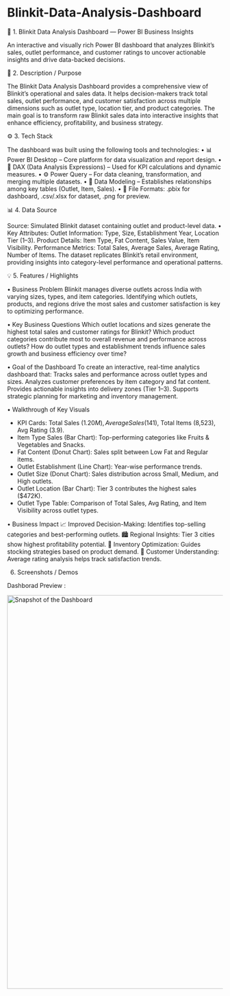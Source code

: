 # Blinkit-Data-Analysis-Dashboard

🛒 1. Blinkit Data Analysis Dashboard — Power BI Business Insights

An interactive and visually rich Power BI dashboard that analyzes Blinkit’s sales, outlet performance, and customer ratings to uncover actionable insights and drive data-backed decisions.



📄 2. Description / Purpose

The Blinkit Data Analysis Dashboard provides a comprehensive view of Blinkit’s operational and sales data. It helps decision-makers track total sales, outlet performance, and customer satisfaction across multiple dimensions such as outlet type, location tier, and product categories.
The main goal is to transform raw Blinkit sales data into interactive insights that enhance efficiency, profitability, and business strategy.



⚙️ 3. Tech Stack

The dashboard was built using the following tools and technologies:
•	📊 Power BI Desktop – Core platform for data visualization and report design.
•	🧮 DAX (Data Analysis Expressions) – Used for KPI calculations and dynamic measures.
•	⚙️ Power Query – For data cleaning, transformation, and merging multiple datasets.
•	🔗 Data Modeling – Establishes relationships among key tables (Outlet, Item, Sales).
•	📁 File Formats: .pbix for dashboard, .csv/.xlsx for dataset, .png for preview.



📊 4. Data Source

  Source: Simulated Blinkit dataset containing outlet and product-level data.
• Key Attributes:
  Outlet Information: Type, Size, Establishment Year, Location Tier (1–3).
  Product Details: Item Type, Fat Content, Sales Value, Item Visibility.
  Performance Metrics: Total Sales, Average Sales, Average Rating, Number of Items.
  The dataset replicates Blinkit’s retail environment, providing insights into category-level performance and operational patterns.



💡 5. Features / Highlights

• Business Problem
  Blinkit manages diverse outlets across India with varying sizes, types, and item categories. Identifying which outlets, products, and regions drive the most    sales and customer satisfaction is key to optimizing performance.

• Key Business Questions
  Which outlet locations and sizes generate the highest total sales and customer ratings for Blinkit?
  Which product categories contribute most to overall revenue and performance across outlets?
  How do outlet types and establishment trends influence sales growth and business efficiency over time?

• Goal of the Dashboard
  To create an interactive, real-time analytics dashboard that:
  Tracks sales and performance across outlet types and sizes.
  Analyzes customer preferences by item category and fat content.
  Provides actionable insights into delivery zones (Tier 1–3).
  Supports strategic planning for marketing and inventory management.

• Walkthrough of Key Visuals
 - KPI Cards: Total Sales ($1.20M), Average Sales ($141), Total Items (8,523), Avg Rating (3.9).
 - Item Type Sales (Bar Chart): Top-performing categories like Fruits & Vegetables and Snacks.
 - Fat Content (Donut Chart): Sales split between Low Fat and Regular items.
 - Outlet Establishment (Line Chart): Year-wise performance trends.
 - Outlet Size (Donut Chart): Sales distribution across Small, Medium, and High outlets.
 - Outlet Location (Bar Chart): Tier 3 contributes the highest sales ($472K).
 - Outlet Type Table: Comparison of Total Sales, Avg Rating, and Item Visibility across outlet types.

•  Business Impact
  📈 Improved Decision-Making: Identifies top-selling categories and best-performing outlets.
  🏙️ Regional Insights: Tier 3 cities show highest profitability potential.
  🧺 Inventory Optimization: Guides stocking strategies based on product demand.
  🌟 Customer Understanding: Average rating analysis helps track satisfaction trends.



  6. Screenshots / Demos

  Dashborad Preview : 
  
  <img width="1713" height="917" alt="Snapshot of the Dashboard" src="https://github.com/user-attachments/assets/dbd15448-411a-419b-9896-c7f28b2d7bca" />
 
     


  

